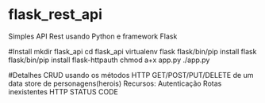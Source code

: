 # flask_rest_api
Simples API Rest usando Python e framework Flask

#Install
mkdir flask_api
cd flask_api
virtualenv flask
flask/bin/pip install flask
flask/bin/pip install flask-httpauth
chmod a+x app.py
./app.py

#Detalhes
CRUD usando os métodos HTTP GET/POST/PUT/DELETE de um data store de personagens(herois)
Recursos:
Autenticação
Rotas inexistentes
HTTP STATUS CODE